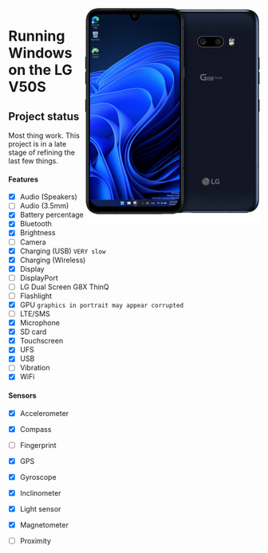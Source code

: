 <img align="right" src="https://github.com/n00b69/woa-mh2lm5g/blob/main/mh2lm5g.png" width="350" alt="Windows 11 running on mh2lm5g">

# Running Windows on the LG V50S

## Project status
Most thing work. This project is in a late stage of refining the last few things.

#### Features
- [x] Audio (Speakers)
- [ ] Audio (3.5mm)
- [x] Battery percentage
- [x] Bluetooth
- [x] Brightness
- [ ] Camera
- [x] Charging (USB) ```VERY slow```
- [x] Charging (Wireless)
- [x] Display
- [ ] DisplayPort
- [ ] LG Dual Screen G8X ThinQ
- [ ] Flashlight
- [x] GPU ```graphics in portrait may appear corrupted```
- [ ] LTE/SMS
- [x] Microphone
- [x] SD card
- [x] Touchscreen
- [x] UFS
- [x] USB
- [ ] Vibration
- [x] WiFi

#### Sensors
- [x] Accelerometer
- [x] Compass
- [ ] Fingerprint
- [x] GPS
- [x] Gyroscope
- [x] Inclinometer
- [x] Light sensor
- [x] Magnetometer
- [ ] Proximity





















